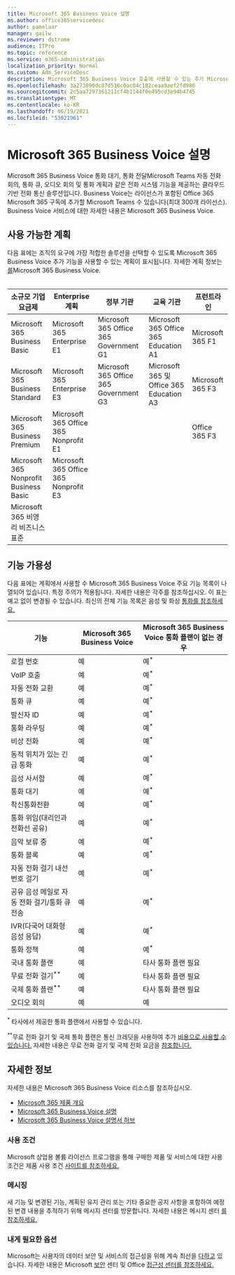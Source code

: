 ```yaml
---
title: Microsoft 365 Business Voice 설명
ms.author: office365servicedesc
author: pamelaar
manager: gailw
ms.reviewer: dstrome
audience: ITPro
ms.topic: reference
ms.service: o365-administration
localization_priority: Normal
ms.custom: Adm_ServiceDesc
description: Microsoft 365 Business Voice 호출에 사용할 수 있는 추가 Microsoft Teams 서비스입니다. 전화 시스템, 국내 통화 플랜, SMS 및 오디오 회의가 결합됩니다.
ms.openlocfilehash: 3a273090dc87d516c0ac84c182ceaa9aef2fd986
ms.sourcegitcommit: 2c5aa7297361211cf4b1144f0e495cd3e94b4745
ms.translationtype: MT
ms.contentlocale: ko-KR
ms.lasthandoff: 06/19/2021
ms.locfileid: "53021961"
---
```

# <a name="microsoft-365-business-voice-service-description"></a>Microsoft 365 Business Voice 설명

Microsoft 365 Business Voice 통화 대기, 통화 전달Microsoft Teams 자동 전화 회의, 통화 큐, 오디오 회의 및 통화 계획과 같은 전화 시스템 기능을 제공하는 클라우드 기반 전화 통신 솔루션입니다. Business Voice는 라이선스가 포함된 Office 365 Microsoft 365 구독에 추가할 Microsoft Teams 수 있습니다(최대 300개 라이선스). Business Voice 서비스에 대한 자세한 내용은 Microsoft 365 Business Voice.

## <a name="available-plans"></a>사용 가능한 계획

다음 표에는 조직의 요구에 가장 적합한 솔루션을 선택할 수 있도록 Microsoft 365 Business Voice 추가 기능을 사용할 수 있는 계획이 표시됩니다. 자세한 계획 정보는 [를](/MicrosoftTeams/business-voice/whats-business-voice)Microsoft 365 Business Voice. <br><br>

| 소규모 기업 요금제 | Enterprise 계획 | 정부 기관 | 교육 기관 | 프런트라인 |
|----------------------|------------------|------------|-----------|-----------|
| Microsoft 365 Business Basic | Microsoft 365 Enterprise E1 | Microsoft 365 Office 365 Government G1 | Microsoft 365 Office 365 Education A1 | Microsoft 365 F1 |
| Microsoft 365 Business Standard | Microsoft 365 Enterprise E3 | Microsoft 365 Office 365 Government G3 | Microsoft 365 및 Office 365 Education A3 | Microsoft 365 F3 |
| Microsoft 365 Business Premium | Microsoft 365 Office 365 Nonprofit E1 | | | Office 365 F3 |
| Microsoft 365 Nonprofit Business Basic | Microsoft 365 Office 365 Nonprofit E3 | | | |
| Microsoft 365 비영리 비즈니스 표준 | | | | |

## <a name="feature-availability"></a>기능 가용성

다음 표에는 계획에서 사용할 수 Microsoft 365 Business Voice 주요 기능 목록이 나열되어 있습니다. 특정 주의가 적용됩니다. 자세한 내용은 각주를 참조하십시오. 이 표는 예고 없이 변경될 수 있습니다. 최신의 전체 기능 목록은 음성 및 화상 [통화를 참조하세요.](https://www.microsoft.com/en-us/microsoft-teams/voice-calling)

| 기능 | Microsoft 365 Business Voice | Microsoft 365 Business Voice 통화 플랜이 없는 경우 |
|---------|------------------------------|---------------------------------------------------|
| 로컬 번호 | 예 | 예<sup>*</sup> |
| VoIP 호출 | 예 | 예<sup>*</sup> |
| 자동 전화 교환 | 예 | 예<sup>*</sup> |
| 통화 큐 | 예 | 예<sup>*</sup> |
| 발신자 ID | 예 | 예<sup>*</sup> |
| 통화 라우팅 | 예 | 예<sup>*</sup> |
| 비상 전화 | 예 | 예<sup>*</sup> |
| 동적 위치가 있는 긴급 통화 | 예 | 예<sup>*</sup> |
| 음성 사서함 | 예 | 예<sup>*</sup> |
| 통화 대기 | 예 | 예<sup>*</sup> |
| 착신통화전환 | 예 | 예<sup>*</sup> |
| 통화 위임(대리인과 전화선 공유) | 예 | 예<sup>*</sup> |
| 음악 보류 중 | 예 | 예<sup>*</sup> |
| 통화 블록 | 예 | 예<sup>*</sup> |
| 자동 전화 걸기 내선 번호 걸기 | 예 | 예<sup>*</sup> |
| 공유 음성 메일로 자동 전화 걸기/통화 큐 전송 | 예 | 예<sup>*</sup> |
| IVR(다국어 대화형 음성 응답) | 예 | 예<sup>*</sup> |
| 통화 정책 | 예 | 예<sup>*</sup> |
| 국내 통화 플랜 | 예 | 타사 통화 플랜 필요 |
| 무료 전화 걸기<sup>**</sup> | 예 | 타사 통화 플랜 필요 |
| 국제 통화 플랜<sup>**</sup> | 예 | 타사 통화 플랜 필요 |
| 오디오 회의 | 예 | 예 |

<sup>*</sup> 타사에서 제공한 통화 플랜에서 사용할 수 있습니다.

<sup>**</sup>무료 전화 걸기 및 국제 통화 플랜은 통신 크레딧을 사용하여 추가 [비용으로 사용할 수 있습니다.](/microsoftteams/what-are-communications-credits) 자세한 내용은 무료 [](/microsoftteams/toll-free-dialing-limitations-and-restrictions) 전화 걸기 및 국제 전화 요금을 [참조합니다.](https://www.microsoft.com/microsoft-365/microsoft-teams/voice-calling?rtc=1#ow-download-rates)

## <a name="learn-more"></a>자세한 정보

자세한 내용은 Microsoft 365 Business Voice 리소스를 참조하십시오.

- [Microsoft 365 제품 개요](/MicrosoftTeams/business-voice/whats-business-voice)
- [Microsoft 365 Business Voice 설명](/office365/servicedescriptions/microsoft-365-business-voice-service-description)
- [Microsoft 365 Business Voice 설명서 허브](/MicrosoftTeams/business-voice/)

### <a name="licensing-terms"></a>사용 조건

Microsoft 상업용 볼륨 라이선스 프로그램을 통해 구매한 제품 및 서비스에 대한 사용 조건은 제품 사용 조건 [사이트를 참조하세요.](https://www.microsoft.com/licensing/terms/)

### <a name="messaging"></a>메시징

새 기능 및 변경된 기능, 계획된 유지 관리 또는 기타 중요한 공지 사항을 포함하여 예정된 변경 내용을 추적하기 위해 메시지 센터를 방문합니다. 자세한 내용은 메시지 센터 [를 참조하세요.](/microsoft-365/admin/manage/message-center)

### <a name="accessibility"></a>내게 필요한 옵션

Microsoft는 사용자의 데이터 보안 및 서비스의 접근성을 위해 계속 최선을 [다하고](https://www.microsoft.com/trust-center/compliance/accessibility) 있습니다. 자세한 내용은 Microsoft [보안](https://www.microsoft.com/trust-center) 센터 및 Office [접근성 센터를 참조하세요.](https://support.microsoft.com/office/office-accessibility-center-resources-for-people-with-disabilities-ecab0fcf-d143-4fe8-a2ff-6cd596bddc6d)
